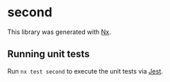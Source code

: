 # second

This library was generated with [Nx](https://nx.dev).

## Running unit tests

Run `nx test second` to execute the unit tests via [Jest](https://jestjs.io).
